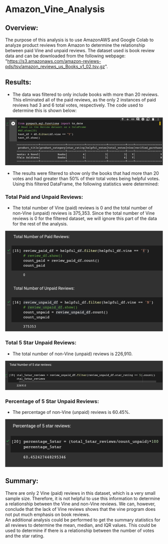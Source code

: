 # Amazon_Vine_Analysis

## Overview:

 The purpose of this analysis is to use AmazonAWS and Google Colab to analyze product reviews from Amazon to determine the relationship between paid Vine and unpaid reviews.  The dataset used is book review data and can be downloaded from the following webpage: "https://s3.amazonaws.com/amazon-reviews-pds/tsv/amazon_reviews_us_Books_v1_02.tsv.gz".

## Results:
 - The data was filtered to only include books with more than 20 reviews.  This eliminated all of the paid reviews, as the only 2 instances of paid reviews had 3 and 6 total votes, respectively.  The code used to determine this is shown below:

 ![This is an image](https://github.com/JDBrowder523/Amazon_Vine_Analysis/blob/main/Images/only_paid_reviews.png)

 - The results were filtered to show only the books that had more than 20 votes and had greater than 50% of their total votes being helpful votes. Using this filtered DataFrame, the following statistics were determined:

### Total Paid and Unpaid Reviews:

 - The total number of Vine (paid) reviews is 0 and the total number of non-Vine (unpaid) reviews is 375,353. Since the total number of Vine reviews is 0 for the filtered dataset, we will ignore this part of the data for the rest of the analysis.

 ![This is an image](https://github.com/JDBrowder523/Amazon_Vine_Analysis/blob/main/Images/total_paid_vs_unpaid.png)

### Total 5 Star Unpaid Reviews:

 - The total number of non-Vine (unpaid) reviews is 226,910.

 ![This is an image](https://github.com/JDBrowder523/Amazon_Vine_Analysis/blob/main/Images/total_5star_reviews.png)

### Percentage of 5 Star Unpaid Reviews:

 - The percentage of non-Vine (unpaid) reviews is 60.45%.

 ![This is an image](https://github.com/JDBrowder523/Amazon_Vine_Analysis/blob/main/Images/percentage_5star_reviews.png)

## Summary:

 There are only 2 Vine (paid) reviews in this dataset, which is a very small sample size.  Therefore, it is not helpful to use this information to determine a relationship between the Vine and non-Vine reviews.  We can, however, conclude that the lack of Vine reviews shows that the vine program does not put much emphasis on book reviews.  
 An additional analysis could be performed to get the summary statistics for all reviews to determine the mean, median, and IQR values.  This could be used to determine if there is a relationship between the number of votes and the star rating.
